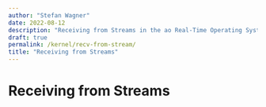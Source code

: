 ```yaml
---
author: "Stefan Wagner"
date: 2022-08-12
description: "Receiving from Streams in the ao Real-Time Operating System (RTOS)."
draft: true
permalink: /kernel/recv-from-stream/
title: "Receiving from Streams"
---
```


# Receiving from Streams
